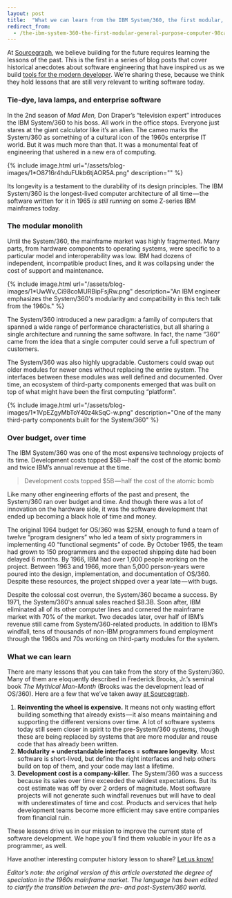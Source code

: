 ```yaml
---
layout: post
title:  "What we can learn from the IBM System/360, the first modular, general-purpose computer"
redirect_from:
  - /the-ibm-system-360-the-first-modular-general-purpose-computer-98caeb0c9d1b
---
```


At [Sourcegraph](https://sourcegraph.com/), we believe building for the future requires learning the lessons of the past. This is the first in a series of blog posts that cover historical anecdotes about software engineering that have inspired us as we build [tools for the modern developer](https://sourcegraph.com/). We’re sharing these, because we think they hold lessons that are still very relevant to writing software today.

### Tie-dye, lava lamps, and enterprise software

In the 2nd season of _Mad Men,_ Don Draper’s “television expert” introduces the IBM System/360 to his boss. All work in the office stops. Everyone just stares at the giant calculator like it’s an alien. The cameo marks the System/360 as something of a cultural icon of the 1960s enterprise IT world. But it was much more than that. It was a monumental feat of engineering that ushered in a new era of computing.

{% include image.html url="/assets/blog-images/1*O8716r4hduFUkb6tjAOR5A.png" description="" %}

Its longevity is a testament to the durability of its design principles. The IBM System/360 is the longest-lived computer architecture of all time — the software written for it in 1965 _is still running_ on some Z-series IBM mainframes today.

### The modular monolith

Until the System/360, the mainframe market was highly fragmented. Many parts, from hardware components to operating systems, were specific to a particular model and interoperability was low. IBM had dozens of independent, incompatible product lines, and it was collapsing under the cost of support and maintenance.

{% include image.html url="/assets/blog-images/1*UwWv_Ci98coMURBipFsjRw.png" description="An IBM engineer emphasizes the System/360's modularity and compatibility in this tech talk from the 1960s." %}

The System/360 introduced a new paradigm: a family of computers that spanned a wide range of performance characteristics, but all sharing a single architecture and running the same software. In fact, the name “360” came from the idea that a single computer could serve a full spectrum of customers.

The System/360 was also highly upgradable. Customers could swap out older modules for newer ones without replacing the entire system. The interfaces between these modules was well defined and documented. Over time, an ecosystem of third-party components emerged that was built on top of what might have been the first computing “platform”.

{% include image.html url="/assets/blog-images/1*1VpEZgyMbToY40z4kSqC-w.png" description="One of the many third-party components built for the System/360" %}

### Over budget, over time

The IBM System/360 was one of the most expensive technology projects of its time. Development costs topped $5B — half the cost of the atomic bomb and twice IBM’s annual revenue at the time.

> Development costs topped $5B — half the cost of the atomic bomb

Like many other engineering efforts of the past and present, the System/360 ran over budget and time. And though there was a lot of innovation on the hardware side, it was the software development that ended up becoming a black hole of time and money.

The original 1964 budget for OS/360 was $25M, enough to fund a team of twelve “program designers” who led a team of sixty programmers in implementing 40 “functional segments” of code. By October 1965, the team had grown to 150 programmers and the expected shipping date had been delayed 6 months. By 1966, IBM had over 1,000 people working on the project. Between 1963 and 1966, more than 5,000 person-years were poured into the design, implementation, and documentation of OS/360\. Despite these resources, the project shipped over a year late — with bugs.

Despite the colossal cost overrun, the System/360 became a success. By 1971, the System/360's annual sales reached $8.3B. Soon after, IBM eliminated all of its other computer lines and cornered the mainframe market with 70% of the market. Two decades later, over half of IBM’s revenue still came from System/360-related products. In addition to IBM’s windfall, tens of thousands of non-IBM programmers found employment through the 1960s and 70s working on third-party modules for the system.

### What we can learn

There are many lessons that you can take from the story of the System/360\. Many of them are eloquently described in Frederick Brooks, Jr.’s seminal book _The Mythical Man-Month_ (Brooks was the development lead of OS/360). Here are a few that we’ve taken away [at Sourcegraph](https://sourcegraph.com).

1.  **Reinventing the wheel is expensive.** It means not only wasting effort building something that already exists — it also means maintaining and supporting the different versions over time. A lot of software systems today still seem closer in spirit to the pre-System/360 systems, though these are being replaced by systems that are more modular and reuse code that has already been written.
2.  **Modularity + understandable interfaces = software longevity.** Most software is short-lived, but define the right interfaces and help others build on top of them, and your code may last a lifetime.
3.  **Development cost is a company-killer.** The System/360 was a success because its sales over time exceeded the wildest expectations. But its cost estimate was off by over 2 orders of magnitude. Most software projects will not generate such windfall revenues but will have to deal with underestimates of time and cost. Products and services that help development teams become more efficient may save entire companies from financial ruin.

These lessons drive us in our mission to improve the current state of software development. We hope you’ll find them valuable in your life as a programmer, as well.

Have another interesting computer history lesson to share? [Let us know!](https://twitter.com/srcgraph)

_Editor’s note: the original version of this article overstated the degree of speciation in the 1960s mainframe market. The language has been edited to clarify the transition between the pre- and post-System/360 world._